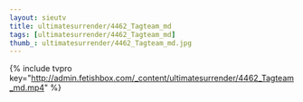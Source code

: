 ```yaml
--- 
layout: sieutv
title: ultimatesurrender/4462_Tagteam_md
tags: [ultimatesurrender/4462_Tagteam_md]
thumb_: ultimatesurrender/4462_Tagteam_md.jpg
---
```

{% include tvpro key="http://admin.fetishbox.com/_content/ultimatesurrender/4462_Tagteam_md.mp4" %} 
